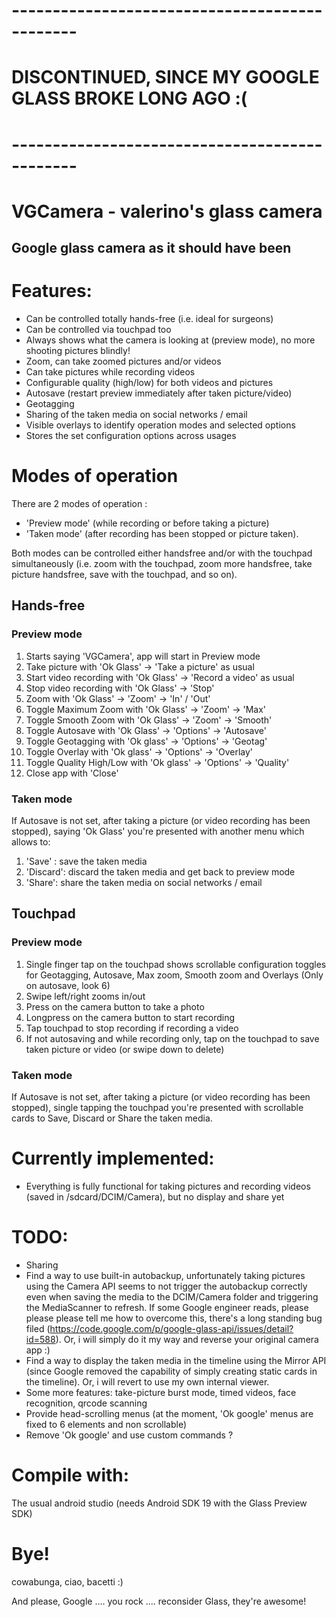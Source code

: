 # ----------------------------------------------
# DISCONTINUED, SINCE MY GOOGLE GLASS BROKE LONG AGO :(
# ----------------------------------------------

# VGCamera - valerino's glass camera
## Google glass camera as it should have been

# Features:
* Can be controlled totally hands-free (i.e. ideal for surgeons)
* Can be controlled via touchpad too
* Always shows what the camera is looking at (preview mode), no more shooting pictures blindly!
* Zoom, can take zoomed pictures and/or videos
* Can take pictures while recording videos
* Configurable quality (high/low) for both videos and pictures
* Autosave (restart preview immediately after taken picture/video)
* Geotagging
* Sharing of the taken media on social networks / email
* Visible overlays to identify operation modes and selected options
* Stores the set configuration options across usages

# Modes of operation
There are 2 modes of operation : 

* 'Preview mode' (while recording or before taking a picture)
* 'Taken mode' (after recording has been stopped or picture taken).

Both modes can be controlled either handsfree and/or with the touchpad simultaneously (i.e. zoom with the touchpad, zoom more handsfree, take picture handsfree, save with the touchpad, and so on).

## Hands-free
### Preview mode
 1. Starts saying 'VGCamera', app will start in Preview mode
 2. Take picture with 'Ok Glass' -> 'Take a picture' as usual
 3. Start video recording with 'Ok Glass' -> 'Record a video' as usual
 4. Stop video recording with 'Ok Glass' -> 'Stop'
 5. Zoom with 'Ok Glass' -> 'Zoom' -> 'In' / 'Out'
 6. Toggle Maximum Zoom with 'Ok Glass' -> 'Zoom' -> 'Max'
 7. Toggle Smooth Zoom with 'Ok Glass' -> 'Zoom' -> 'Smooth'
 8. Toggle Autosave with 'Ok Glass' -> 'Options' -> 'Autosave'
 9. Toggle Geotagging with 'Ok glass' -> 'Options' -> 'Geotag'
 10. Toggle Overlay with 'Ok glass' -> 'Options' -> 'Overlay'
 10. Toggle Quality High/Low with 'Ok glass' -> 'Options' -> 'Quality'
 11. Close app with 'Close'

### Taken mode
If Autosave is not set, after taking a picture (or video recording has been stopped), saying 'Ok Glass' you're presented with another menu which allows to:

1. 'Save' : save the taken media
2. 'Discard': discard the taken media and get back to preview mode
3. 'Share': share the taken media on social networks / email

## Touchpad
### Preview mode
1. Single finger tap on the touchpad shows scrollable configuration toggles for Geotagging, Autosave, Max zoom, Smooth zoom and Overlays (Only on autosave, look 6)
2. Swipe left/right zooms in/out
3. Press on the camera button to take a photo
4. Longpress on the camera button to start recording
5. Tap touchpad to stop recording if recording a video
6. If not autosaving and while recording only, tap on the touchpad to save taken picture or video (or swipe down to delete)

### Taken mode
If Autosave is not set, after taking a picture (or video recording has been stopped), single tapping the touchpad you're presented with scrollable cards to Save, Discard or Share the taken media.

# Currently implemented:
* Everything is fully functional for taking pictures and recording videos (saved in /sdcard/DCIM/Camera), but no display and share yet

# TODO:
* Sharing
* Find a way to use built-in autobackup, unfortunately taking pictures using the Camera API seems to not trigger the autobackup correctly even when saving the media to the DCIM/Camera folder and triggering the MediaScanner to refresh. If some Google engineer reads, please please please tell me how to overcome this, there's a long standing bug filed (https://code.google.com/p/google-glass-api/issues/detail?id=588). Or, i will simply do it my way and reverse your original camera app :)
* Find a way to display the taken media in the timeline using the Mirror API (since Google removed the capability of simply creating static cards in the timeline). Or, i will revert to use my own internal viewer.
* Some more features: take-picture burst mode, timed videos, face recognition, qrcode scanning
* Provide head-scrolling menus (at the moment, 'Ok google' menus are fixed to 6 elements and non scrollable)
* Remove 'Ok google' and use custom commands ?

# Compile with:
The usual android studio (needs Android SDK 19 with the Glass Preview SDK)

# Bye!
cowabunga, ciao, bacetti :)

And please, Google .... you rock .... reconsider Glass, they're awesome!

